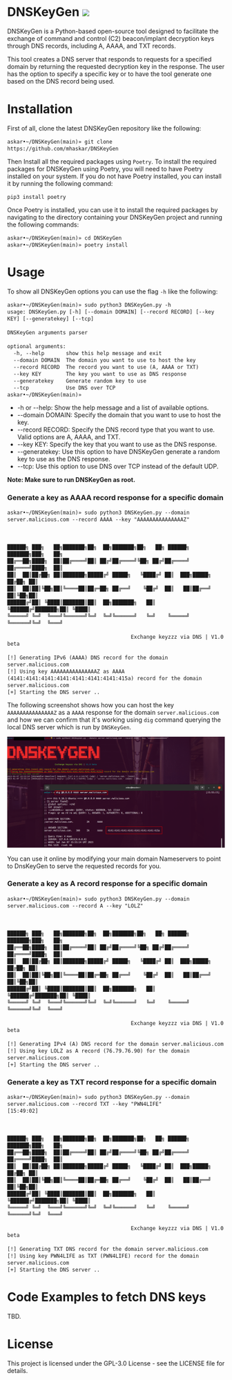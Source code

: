 # DNSKeyGen ![](https://img.shields.io/badge/python-3-blue)

DNSKeyGen is a Python-based open-source tool designed to facilitate the exchange of command and control (C2) beacon/implant decryption keys through DNS records, including A, AAAA, and TXT records.

This tool creates a DNS server that responds to requests for a specified domain by returning the requested decryption key in the response. The user has the option to specify a specific key or to have the tool generate one based on the DNS record being used.

# Installation

First of all, clone the latest DNSKeyGen repository like the following:
```
askar•~/DNSKeyGen(main)» git clone https://github.com/mhaskar/DNSKeyGen
```
Then Install all the required packages using `Poetry`. To install the required packages for DNSKeyGen using Poetry, you will need to have Poetry installed on your system. If you do not have Poetry installed, you can install it by running the following command:

```
pip3 install poetry
```

Once Poetry is installed, you can use it to install the required packages by navigating to the directory containing your DNSKeyGen project and running the following commands:

```
askar•~/DNSKeyGen(main)» cd DNSKeyGen
askar•~/DNSKeyGen(main)» poetry install

```


# Usage

To show all DNSKeyGen options you can use the flag `-h` like the following:

```
askar•~/DNSKeyGen(main)» sudo python3 DNSKeyGen.py -h                                                                                                                                   
usage: DNSKeyGen.py [-h] [--domain DOMAIN] [--record RECORD] [--key KEY] [--generatekey] [--tcp]

DNSKeyGen arguments parser

optional arguments:
  -h, --help       show this help message and exit
  --domain DOMAIN  The domain you want to use to host the key
  --record RECORD  The record you want to use (A, AAAA or TXT)
  --key KEY        The key you want to use as DNS response
  --generatekey    Generate random key to use
  --tcp            Use DNS over TCP
askar•~/DNSKeyGen(main)»                                                                                                                                                            
```

* -h or --help: Show the help message and a list of available options.
* --domain DOMAIN: Specify the domain that you want to use to host the key.
* --record RECORD: Specify the DNS record type that you want to use. Valid options are A, AAAA, and TXT.
* --key KEY: Specify the key that you want to use as the DNS response.
* --generatekey: Use this option to have DNSKeyGen generate a random key to use as the DNS response.
* --tcp: Use this option to use DNS over TCP instead of the default UDP.


**Note: Make sure to run DNSKeyGen as root.**

### Generate a key as AAAA record response for a specific domain

```
askar•~/DNSKeyGen(main)» sudo python3 DNSKeyGen.py --domain server.malicious.com --record AAAA --key "AAAAAAAAAAAAAAAZ"                                                         


    
██████╗ ███╗   ██╗███████╗██╗  ██╗███████╗██╗   ██╗ ██████╗ ███████╗███╗   ██╗
██╔══██╗████╗  ██║██╔════╝██║ ██╔╝██╔════╝╚██╗ ██╔╝██╔════╝ ██╔════╝████╗  ██║
██║  ██║██╔██╗ ██║███████╗█████╔╝ █████╗   ╚████╔╝ ██║  ███╗█████╗  ██╔██╗ ██║
██║  ██║██║╚██╗██║╚════██║██╔═██╗ ██╔══╝    ╚██╔╝  ██║   ██║██╔══╝  ██║╚██╗██║
██████╔╝██║ ╚████║███████║██║  ██╗███████╗   ██║   ╚██████╔╝███████╗██║ ╚████║
╚═════╝ ╚═╝  ╚═══╝╚══════╝╚═╝  ╚═╝╚══════╝   ╚═╝    ╚═════╝ ╚══════╝╚═╝  ╚═══╝

                                        Exchange keyzzz via DNS | V1.0 beta
                                                                              
[!] Generating IPv6 (AAAA) DNS record for the domain server.malicious.com
[!] Using key AAAAAAAAAAAAAAAZ as AAAA (4141:4141:4141:4141:4141:4141:4141:415a) record for the domain server.malicious.com
[+] Starting the DNS server ..
```

The following screenshot shows how you can host the key `AAAAAAAAAAAAAAAZ` as a `AAAA` response for the domain `server.malicious.com` and how we can confirm that it's working using `dig` command querying the local DNS server which is run by `DNSKeyGen`.

![GenerateAAAAKey](screenshots/DNSKeyGenAAAA.png)

You can use it online by modifying your main domain Nameservers to point to DnsKeyGen to serve the requested records for you.



### Generate a key as A record response for a specific domain

```
askar•~/DNSKeyGen(main)» sudo python3 DNSKeyGen.py --domain server.malicious.com --record A --key "LOLZ"                                                                        


    
██████╗ ███╗   ██╗███████╗██╗  ██╗███████╗██╗   ██╗ ██████╗ ███████╗███╗   ██╗
██╔══██╗████╗  ██║██╔════╝██║ ██╔╝██╔════╝╚██╗ ██╔╝██╔════╝ ██╔════╝████╗  ██║
██║  ██║██╔██╗ ██║███████╗█████╔╝ █████╗   ╚████╔╝ ██║  ███╗█████╗  ██╔██╗ ██║
██║  ██║██║╚██╗██║╚════██║██╔═██╗ ██╔══╝    ╚██╔╝  ██║   ██║██╔══╝  ██║╚██╗██║
██████╔╝██║ ╚████║███████║██║  ██╗███████╗   ██║   ╚██████╔╝███████╗██║ ╚████║
╚═════╝ ╚═╝  ╚═══╝╚══════╝╚═╝  ╚═╝╚══════╝   ╚═╝    ╚═════╝ ╚══════╝╚═╝  ╚═══╝

                                        Exchange keyzzz via DNS | V1.0 beta
                                                                              
[!] Generating IPv4 (A) DNS record for the domain server.malicious.com
[!] Using key LOLZ as A record (76.79.76.90) for the domain server.malicious.com
[+] Starting the DNS server ..
```

### Generate a key as TXT record response for a specific domain

```
askar•~/DNSKeyGen(main)» sudo python3 DNSKeyGen.py --domain server.malicious.com --record TXT --key "PWN4LIFE"                                                                  [15:49:02]


    
██████╗ ███╗   ██╗███████╗██╗  ██╗███████╗██╗   ██╗ ██████╗ ███████╗███╗   ██╗
██╔══██╗████╗  ██║██╔════╝██║ ██╔╝██╔════╝╚██╗ ██╔╝██╔════╝ ██╔════╝████╗  ██║
██║  ██║██╔██╗ ██║███████╗█████╔╝ █████╗   ╚████╔╝ ██║  ███╗█████╗  ██╔██╗ ██║
██║  ██║██║╚██╗██║╚════██║██╔═██╗ ██╔══╝    ╚██╔╝  ██║   ██║██╔══╝  ██║╚██╗██║
██████╔╝██║ ╚████║███████║██║  ██╗███████╗   ██║   ╚██████╔╝███████╗██║ ╚████║
╚═════╝ ╚═╝  ╚═══╝╚══════╝╚═╝  ╚═╝╚══════╝   ╚═╝    ╚═════╝ ╚══════╝╚═╝  ╚═══╝

                                        Exchange keyzzz via DNS | V1.0 beta
                                                                              
[!] Generating TXT DNS record for the domain server.malicious.com
[!] Using key PWN4LIFE as TXT (PWN4LIFE) record for the domain server.malicious.com
[+] Starting the DNS server ..
```

# Code Examples to fetch DNS keys

TBD.

# License

This project is licensed under the GPL-3.0 License - see the LICENSE file for details.

